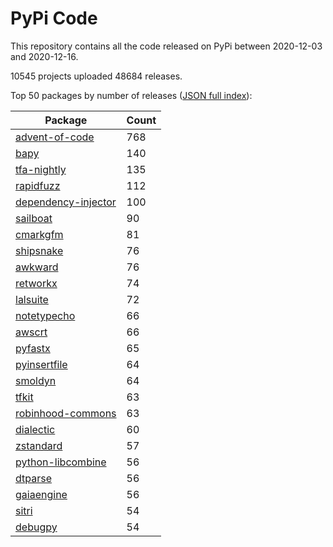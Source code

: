 # PyPi Code

This repository contains all the code released on PyPi between 2020-12-03 and 2020-12-16.

10545 projects uploaded 48684 releases. 

Top 50 packages by number of releases ([JSON full index](./index.json)):

| Package   | Count |
|-----------|-------|
| [advent-of-code](https://github.com/pypi-data/pypi-code-70/tree/import/advent-of-code) | 768 |
| [bapy](https://github.com/pypi-data/pypi-code-70/tree/import/bapy) | 140 |
| [tfa-nightly](https://github.com/pypi-data/pypi-code-70/tree/import/tfa-nightly) | 135 |
| [rapidfuzz](https://github.com/pypi-data/pypi-code-70/tree/import/rapidfuzz) | 112 |
| [dependency-injector](https://github.com/pypi-data/pypi-code-70/tree/import/dependency-injector) | 100 |
| [sailboat](https://github.com/pypi-data/pypi-code-70/tree/import/sailboat) | 90 |
| [cmarkgfm](https://github.com/pypi-data/pypi-code-70/tree/import/cmarkgfm) | 81 |
| [shipsnake](https://github.com/pypi-data/pypi-code-70/tree/import/shipsnake) | 76 |
| [awkward](https://github.com/pypi-data/pypi-code-70/tree/import/awkward) | 76 |
| [retworkx](https://github.com/pypi-data/pypi-code-70/tree/import/retworkx) | 74 |
| [lalsuite](https://github.com/pypi-data/pypi-code-70/tree/import/lalsuite) | 72 |
| [notetypecho](https://github.com/pypi-data/pypi-code-70/tree/import/notetypecho) | 66 |
| [awscrt](https://github.com/pypi-data/pypi-code-70/tree/import/awscrt) | 66 |
| [pyfastx](https://github.com/pypi-data/pypi-code-70/tree/import/pyfastx) | 65 |
| [pyinsertfile](https://github.com/pypi-data/pypi-code-70/tree/import/pyinsertfile) | 64 |
| [smoldyn](https://github.com/pypi-data/pypi-code-70/tree/import/smoldyn) | 64 |
| [tfkit](https://github.com/pypi-data/pypi-code-70/tree/import/tfkit) | 63 |
| [robinhood-commons](https://github.com/pypi-data/pypi-code-70/tree/import/robinhood-commons) | 63 |
| [dialectic](https://github.com/pypi-data/pypi-code-70/tree/import/dialectic) | 60 |
| [zstandard](https://github.com/pypi-data/pypi-code-70/tree/import/zstandard) | 57 |
| [python-libcombine](https://github.com/pypi-data/pypi-code-70/tree/import/python-libcombine) | 56 |
| [dtparse](https://github.com/pypi-data/pypi-code-70/tree/import/dtparse) | 56 |
| [gaiaengine](https://github.com/pypi-data/pypi-code-70/tree/import/gaiaengine) | 56 |
| [sitri](https://github.com/pypi-data/pypi-code-70/tree/import/sitri) | 54 |
| [debugpy](https://github.com/pypi-data/pypi-code-70/tree/import/debugpy) | 54 |
